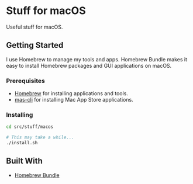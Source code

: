 # Stuff for macOS

Useful stuff for macOS.

## Getting Started

I use Homebrew to manage my tools and apps. Homebrew Bundle makes it easy to install Homebrew packages and GUI applications on macOS.

### Prerequisites

- [Homebrew](https://github.com/Homebrew/brew) for installing applications and tools.
- [mas-cli](https://github.com/mas-cli/mas) for installing Mac App Store applications.

### Installing

```bash
cd src/stuff/macos

# This may take a while...
./install.sh
```

## Built With

- [Homebrew Bundle](https://github.com/Homebrew/homebrew-bundle)
